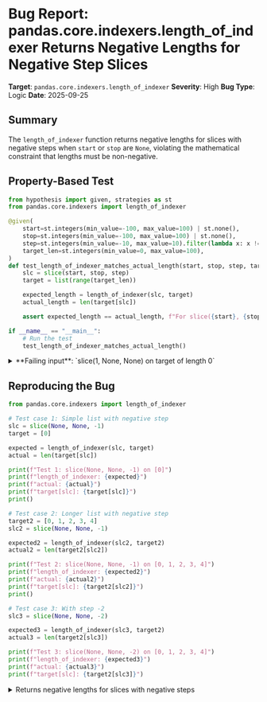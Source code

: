 # Bug Report: pandas.core.indexers.length_of_indexer Returns Negative Lengths for Negative Step Slices

**Target**: `pandas.core.indexers.length_of_indexer`
**Severity**: High
**Bug Type**: Logic
**Date**: 2025-09-25

## Summary

The `length_of_indexer` function returns negative lengths for slices with negative steps when `start` or `stop` are `None`, violating the mathematical constraint that lengths must be non-negative.

## Property-Based Test

```python
from hypothesis import given, strategies as st
from pandas.core.indexers import length_of_indexer

@given(
    start=st.integers(min_value=-100, max_value=100) | st.none(),
    stop=st.integers(min_value=-100, max_value=100) | st.none(),
    step=st.integers(min_value=-10, max_value=10).filter(lambda x: x != 0) | st.none(),
    target_len=st.integers(min_value=0, max_value=100),
)
def test_length_of_indexer_matches_actual_length(start, stop, step, target_len):
    slc = slice(start, stop, step)
    target = list(range(target_len))

    expected_length = length_of_indexer(slc, target)
    actual_length = len(target[slc])

    assert expected_length == actual_length, f"For slice({start}, {stop}, {step}) on target of length {target_len}: expected {expected_length} but actual is {actual_length}"

if __name__ == "__main__":
    # Run the test
    test_length_of_indexer_matches_actual_length()
```

<details>

<summary>
**Failing input**: `slice(1, None, None) on target of length 0`
</summary>
```
Traceback (most recent call last):
  File "/home/npc/pbt/agentic-pbt/worker_/45/hypo.py", line 21, in <module>
    test_length_of_indexer_matches_actual_length()
    ~~~~~~~~~~~~~~~~~~~~~~~~~~~~~~~~~~~~~~~~~~~~^^
  File "/home/npc/pbt/agentic-pbt/worker_/45/hypo.py", line 5, in test_length_of_indexer_matches_actual_length
    start=st.integers(min_value=-100, max_value=100) | st.none(),
               ^^^
  File "/home/npc/miniconda/lib/python3.13/site-packages/hypothesis/core.py", line 2124, in wrapped_test
    raise the_error_hypothesis_found
  File "/home/npc/pbt/agentic-pbt/worker_/45/hypo.py", line 17, in test_length_of_indexer_matches_actual_length
    assert expected_length == actual_length, f"For slice({start}, {stop}, {step}) on target of length {target_len}: expected {expected_length} but actual is {actual_length}"
           ^^^^^^^^^^^^^^^^^^^^^^^^^^^^^^^^
AssertionError: For slice(1, None, None) on target of length 0: expected -1 but actual is 0
Falsifying example: test_length_of_indexer_matches_actual_length(
    start=1,
    stop=None,
    step=None,
    target_len=0,
)
```
</details>

## Reproducing the Bug

```python
from pandas.core.indexers import length_of_indexer

# Test case 1: Simple list with negative step
slc = slice(None, None, -1)
target = [0]

expected = length_of_indexer(slc, target)
actual = len(target[slc])

print(f"Test 1: slice(None, None, -1) on [0]")
print(f"length_of_indexer: {expected}")
print(f"actual: {actual}")
print(f"target[slc]: {target[slc]}")
print()

# Test case 2: Longer list with negative step
target2 = [0, 1, 2, 3, 4]
slc2 = slice(None, None, -1)

expected2 = length_of_indexer(slc2, target2)
actual2 = len(target2[slc2])

print(f"Test 2: slice(None, None, -1) on [0, 1, 2, 3, 4]")
print(f"length_of_indexer: {expected2}")
print(f"actual: {actual2}")
print(f"target[slc]: {target2[slc2]}")
print()

# Test case 3: With step -2
slc3 = slice(None, None, -2)

expected3 = length_of_indexer(slc3, target2)
actual3 = len(target2[slc3])

print(f"Test 3: slice(None, None, -2) on [0, 1, 2, 3, 4]")
print(f"length_of_indexer: {expected3}")
print(f"actual: {actual3}")
print(f"target[slc]: {target2[slc3]}")
```

<details>

<summary>
Returns negative lengths for slices with negative steps
</summary>
```
Test 1: slice(None, None, -1) on [0]
length_of_indexer: -1
actual: 1
target[slc]: [0]

Test 2: slice(None, None, -1) on [0, 1, 2, 3, 4]
length_of_indexer: -5
actual: 5
target[slc]: [4, 3, 2, 1, 0]

Test 3: slice(None, None, -2) on [0, 1, 2, 3, 4]
length_of_indexer: -2
actual: 3
target[slc]: [4, 2, 0]
```
</details>

## Why This Is A Bug

The `length_of_indexer` function is documented in its docstring to "Return the expected length of target[indexer]". A length, by definition, must be a non-negative integer representing a count of elements.

When given slices with negative steps (like `slice(None, None, -1)` which reverses a sequence), the function returns negative values. For example:
- `slice(None, None, -1)` on `[0]` returns `-1`, but `[0][::-1]` has length 1
- `slice(None, None, -1)` on `[0,1,2,3,4]` returns `-5`, but the actual reversed list has length 5

The root cause is in the handling of None values for start/stop with negative steps (lines 303-316 in `/pandas/core/indexers/utils.py`). The function incorrectly defaults `start=0` and `stop=target_len` when these are None, which are the correct defaults for positive steps but wrong for negative steps. For negative steps in Python slicing:
- `start=None` means start from the last element (index `target_len - 1`)
- `stop=None` means go all the way to (and including) the first element

This bug affects data validation in pandas, particularly in `check_setitem_lengths` (line 175 of the same file), which uses `length_of_indexer` to ensure array assignments have compatible lengths. With negative lengths being returned, this validation could incorrectly reject valid assignments or accept invalid ones.

## Relevant Context

The `length_of_indexer` function is a core utility in pandas indexing system located at `/pandas/core/indexers/utils.py`. It's used by `check_setitem_lengths` to validate array assignment operations.

Python's slice semantics for negative steps:
- `lst[::-1]` reverses the list
- `lst[::-2]` takes every second element in reverse
- When step is negative and start/stop are None, Python starts from the end and goes to the beginning

Documentation: The function's docstring at line 291-297 states it should "Return the expected length of target[indexer]" with return type `int`.

## Proposed Fix

```diff
--- a/pandas/core/indexers/utils.py
+++ b/pandas/core/indexers/utils.py
@@ -300,14 +300,23 @@ def length_of_indexer(indexer, target=None) -> int:
         start = indexer.start
         stop = indexer.stop
         step = indexer.step
+
+        if step is None:
+            step = 1
+
+        # Handle None values differently for positive vs negative steps
         if start is None:
-            start = 0
+            start = target_len - 1 if step < 0 else 0
         elif start < 0:
             start += target_len
+
         if stop is None or stop > target_len:
-            stop = target_len
+            if step < 0:
+                stop = -1  # Will become 0 after the negative step adjustment
+            else:
+                stop = target_len
         elif stop < 0:
             stop += target_len
-        if step is None:
-            step = 1
-        elif step < 0:
+
+        if step < 0:
             start, stop = stop + 1, start + 1
             step = -step
```